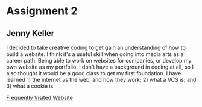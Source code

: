 # Assignment 2
## Jenny Keller
I decided to take creative coding to get gain an understanding of how to build a website. I think it's a useful skill when going into media arts as a career path. Being able to work on websites for companies, or develop my own website as my portfolio. I don't have a background in coding at all, so I also thought it would be a good class to get my first foundation.
I have learned 1) the internet vs the web, and how they work; 2) what a VCS is; and 3) what a cookie is


[Frequently Visited Website](https://www.amazon.com/hz/wishlist/ls/ZEL66WP9SVQB?type=wishlist&ref=cm_wl_list_create)
